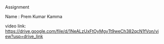 Assignment


Name : Prem Kumar Kamma

video link: https://drive.google.com/file/d/1NeALzUxFtOyMgyTt9weCh382qcN1fVon/view?usp=drive_link
